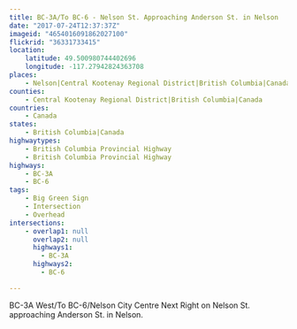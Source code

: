 ```yaml
---
title: BC-3A/To BC-6 - Nelson St. Approaching Anderson St. in Nelson
date: "2017-07-24T12:37:37Z"
imageid: "4654016091862027100"
flickrid: "36331733415"
location:
    latitude: 49.500980744402696
    longitude: -117.27942824363708
places:
    - Nelson|Central Kootenay Regional District|British Columbia|Canada
counties:
    - Central Kootenay Regional District|British Columbia|Canada
countries:
    - Canada
states:
    - British Columbia|Canada
highwaytypes:
    - British Columbia Provincial Highway
    - British Columbia Provincial Highway
highways:
    - BC-3A
    - BC-6
tags:
    - Big Green Sign
    - Intersection
    - Overhead
intersections:
    - overlap1: null
      overlap2: null
      highways1:
        - BC-3A
      highways2:
        - BC-6

---
```

BC-3A West/To BC-6/Nelson City Centre Next Right on Nelson St. approaching Anderson St. in Nelson.